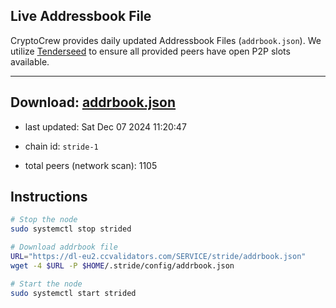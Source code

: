 ## Live Addressbook File

CryptoCrew provides daily updated Addressbook Files (`addrbook.json`). We utilize [Tenderseed](https://github.com/binaryholdings/tenderseed) to ensure all provided peers have open P2P slots available.

---
**Download: [addrbook.json](https://dl-eu2.ccvalidators.com/SERVICE/stride/addrbook.json)**
---

- last updated: Sat Dec 07 2024 11:20:47
- chain id: `stride-1`

- total peers (network scan): 1105

## Instructions
```sh
# Stop the node
sudo systemctl stop strided

# Download addrbook file
URL="https://dl-eu2.ccvalidators.com/SERVICE/stride/addrbook.json"
wget -4 $URL -P $HOME/.stride/config/addrbook.json

# Start the node
sudo systemctl start strided
```
